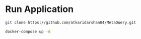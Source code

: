 # Run Application

```bash
git clone https://github.com/atkaridarshan04/MetaQuery.git
```

```bash
docker-compose up -d
```